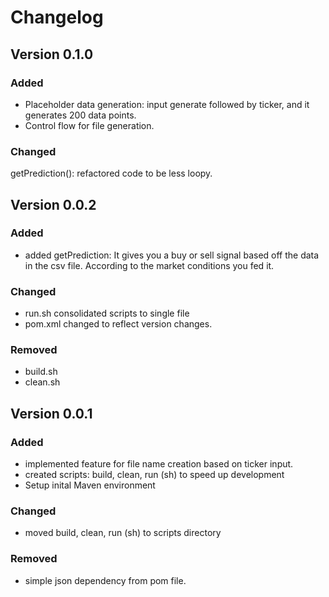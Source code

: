 # Changelog
## Version 0.1.0

### Added

- Placeholder data generation: input generate followed by ticker, and it generates 200 data points.
- Control flow for file generation.

### Changed

getPrediction(): refactored code to be less loopy.


## Version 0.0.2

### Added

- added getPrediction: It gives you a buy or sell signal based off the data in the csv file. According to the market conditions you fed it.

### Changed

- run.sh consolidated scripts to single file
- pom.xml changed to reflect version changes.

### Removed

- build.sh
- clean.sh

## Version 0.0.1

### Added

- implemented feature for file name creation based on ticker input.
- created scripts: build, clean, run (sh) to speed up development
- Setup inital Maven environment

### Changed

- moved build, clean, run (sh) to scripts directory

### Removed

- simple json dependency from pom file.
